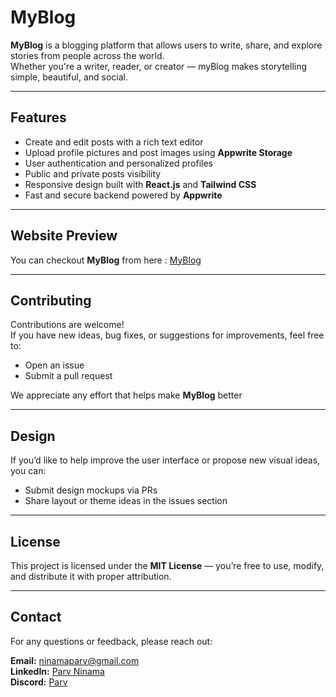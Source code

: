 # MyBlog

**MyBlog** is a blogging platform that allows users to write, share, and explore stories from people across the world.  
Whether you're a writer, reader, or creator — myBlog makes storytelling simple, beautiful, and social.

---

## Features

- Create and edit posts with a rich text editor  
- Upload profile pictures and post images using **Appwrite Storage**  
- User authentication and personalized profiles  
- Public and private posts visibility  
- Responsive design built with **React.js** and **Tailwind CSS**  
- Fast and secure backend powered by **Appwrite**

---

## Website Preview

You can checkout **MyBlog** from here : [MyBlog](https://my-blog-app-orcin.vercel.app/) 

---

## Contributing

Contributions are welcome!  
If you have new ideas, bug fixes, or suggestions for improvements, feel free to:

- Open an issue  
- Submit a pull request  

We appreciate any effort that helps make **MyBlog** better 

---

## Design

If you’d like to help improve the user interface or propose new visual ideas, you can:

- Submit design mockups via PRs  
- Share layout or theme ideas in the issues section

---

## License

This project is licensed under the **MIT License** — you’re free to use, modify, and distribute it with proper attribution.

---

## Contact

For any questions or feedback, please reach out:

**Email:** [ninamaparv@gmail.com](mailto:ninamaparv@gmail.com)  
**LinkedIn:** [Parv Ninama](https://linkedin.com/in/parv-ninama)  
**Discord:** [Parv](https://discord.com/users/759852791639965707)

